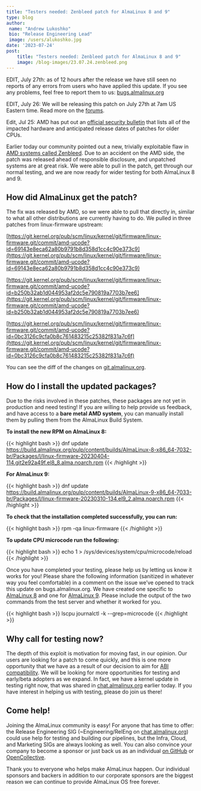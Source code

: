 ```yaml
---
title: "Testers needed: Zenbleed patch for AlmaLinux 8 and 9"
type: blog
author: 
 name: "Andrew Lukoshko"
 bio: "Release Engineering Lead"
 image: /users/alukoshko.jpg
date: '2023-07-24'
post:
    title: "Testers needed: Zenbleed patch for AlmaLinux 8 and 9"
    image: /blog-images/23.07.24.zenbleed.png
---
```


EDIT, July 27th: as of 12 hours after the release we have still seen no reports of any errors from users who have applied this update. If you see any problems, feel free to report them to us: [bugs.almalinux.org](https://bugs.almalinux.org)

EDIT, July 26: We will be releasing this patch on July 27th at 7am US Eastern time. Read more on the [forums](https://almalinux.discourse.group/t/zenbleed-patch-release-7am-eastern-us-time-7-27-23/2802).

Edit, Jul 25: AMD has put out an [official security bulletin](https://www.amd.com/en/resources/product-security/bulletin/amd-sb-7008.html) that lists all of the impacted hardware and anticipated release dates of patches for older CPUs. 

Earlier today our community pointed out a new, trivially exploitable flaw in [AMD systems called Zenbleed](https://lwn.net/Articles/939099/). Due to an accident on the AMD side, the patch was released ahead of responsible disclosure, and unpatched systems are at great risk. We were able to pull in the patch, get through our normal testing, and we are now ready for wider testing for both AlmaLinux 8 and 9.


## How did AlmaLinux get the patch?

The fix was released by AMD, so we were able to pull that directly in, similar to what all other distributions are currently having to do. We pulled in three patches from linux-firmware upstream:

[https://git.kernel.org/pub/scm/linux/kernel/git/firmware/linux-firmware.git/commit/amd-ucode?id=69143e8eca62a80b9791b8d358d1cc4c90e373c9](https://git.kernel.org/pub/scm/linux/kernel/git/firmware/linux-firmware.git/commit/amd-ucode?id=69143e8eca62a80b9791b8d358d1cc4c90e373c9)

[https://git.kernel.org/pub/scm/linux/kernel/git/firmware/linux-firmware.git/commit/amd-ucode?id=b250b32ab1d044953af2dc5e790819a7703b7ee6](https://git.kernel.org/pub/scm/linux/kernel/git/firmware/linux-firmware.git/commit/amd-ucode?id=b250b32ab1d044953af2dc5e790819a7703b7ee6)

[https://git.kernel.org/pub/scm/linux/kernel/git/firmware/linux-firmware.git/commit/amd-ucode?id=0bc3126c9cfa0b8c761483215c25382f831a7c6f](https://git.kernel.org/pub/scm/linux/kernel/git/firmware/linux-firmware.git/commit/amd-ucode?id=0bc3126c9cfa0b8c761483215c25382f831a7c6f)

You can see the diff of the changes on [git.almalinux.org](https://git.almalinux.org/rpms/linux-firmware/commit/b908df53b1c732aa18435a947f8e3c6a45ebc72c). 


## How do I install the updated packages?

Due to the risks involved in these patches, these packages are not yet in production and need testing! If you are willing to help provide us feedback, and have access to a **bare metal AMD system**, you can manually install them by pulling them from the AlmaLinux Build System.  

**To install the new RPM on AlmaLinux 8:**

{{< highlight bash >}}
dnf update https://build.almalinux.org/pulp/content/builds/AlmaLinux-8-x86_64-7032-br/Packages/l/linux-firmware-20230404-114.git2e92a49f.el8_8.alma.noarch.rpm
{{< /highlight >}}

**For AlmaLinux 9:**

{{< highlight bash >}}
dnf update https://build.almalinux.org/pulp/content/builds/AlmaLinux-9-x86_64-7033-br/Packages/l/linux-firmware-20230310-134.el9_2.alma.noarch.rpm
{{< /highlight >}}


**To check that the installation completed successfully, you can run:**

{{< highlight bash >}}
rpm -qa linux-firmware
{{< /highlight >}}

**To update CPU microcode run the following:**

{{< highlight bash >}}
echo 1 > /sys/devices/system/cpu/microcode/reload
{{< /highlight >}}

Once you have completed your testing, please help us by letting us know it works for you! Please share the following information (sanitized in whatever way you feel comfortable) in a comment on the issue we’ve opened to track this update on bugs.almalinux.org. We have created one specific to [AlmaLinux 8](https://bugs.almalinux.org/view.php?id=412) and one for [AlmaLinux 9](https://bugs.almalinux.org/view.php?id=413). Please include the output of the two commands from the test server and whether it worked for you.

{{< highlight bash >}}
lscpu
journalctl -k --grep=microcode
{{< /highlight >}}


## Why call for testing now?

The depth of this exploit is motivation for moving fast, in our opinion. Our users are looking for a patch to come quickly, and this is one more opportunity that we have as a result of our decision to aim for [ABI compatibility](https://almalinux.org/blog/future-of-almalinux/). We will be looking for more opportunities for testing and early/beta adopters as we expand. In fact, we have a kernel update in testing right now, that was shared in [chat.almalinux.org](https://chat.almalinux.org/almalinux/pl/5o5ffzjc53djtrifnuqdeb1ser) earlier today. If you have interest in helping us with testing, please do join us there!


## Come help!

Joining the AlmaLinux community is easy! For anyone that has time to offer: the Release Engineering SIG (~Engineering/RelEng on [chat.almalinux.org](https://chat.almalinux.org)) could use help for testing and building our pipelines, but the Infra, Cloud, and Marketing SIGs are always looking as well. You can also convince your company to become a sponsor or just back us as an individual [on GitHub](https://github.com/sponsors/AlmaLinux) or [OpenCollective](https://opencollective.com/almalinux-os-foundation). 

Thank you to everyone who helps make AlmaLinux happen. Our individual sponsors and backers in addition to our corporate sponsors are the biggest reason we can continue to provide AlmaLinux OS free forever.
